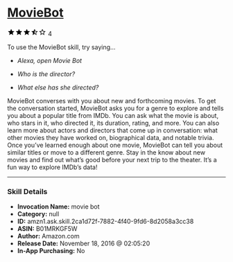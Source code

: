# [MovieBot](http://alexa.amazon.com/#skills/amzn1.ask.skill.2ca1d72f-7882-4f40-9fd6-8d2058a3cc38)
![3.1 stars](../../images/ic_star_black_18dp_1x.png)![3.1 stars](../../images/ic_star_black_18dp_1x.png)![3.1 stars](../../images/ic_star_black_18dp_1x.png)![3.1 stars](../../images/ic_star_half_black_18dp_1x.png)![3.1 stars](../../images/ic_star_border_black_18dp_1x.png) 4

To use the MovieBot skill, try saying...

* *Alexa, open Movie Bot*

* *Who is the director?*

* *What else has she directed?*

MovieBot converses with you about new and forthcoming movies. To get the conversation started, MovieBot asks you for a genre to explore and tells you about a popular title from IMDb. You can ask what the movie is about, who stars in it, who directed it, its duration, rating, and more. You can also learn more about actors and directors that come up in conversation: what other movies they have worked on, biographical data, and notable trivia. Once you’ve learned enough about one movie, MovieBot can tell you about similar titles or move to a different genre. Stay in the know about new movies and find out what’s good before your next trip to the theater. It’s a fun way to explore IMDb’s data!

***

### Skill Details

* **Invocation Name:** movie bot
* **Category:** null
* **ID:** amzn1.ask.skill.2ca1d72f-7882-4f40-9fd6-8d2058a3cc38
* **ASIN:** B01MRKGF5W
* **Author:** Amazon.com
* **Release Date:** November 18, 2016 @ 02:05:20
* **In-App Purchasing:** No

